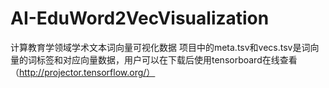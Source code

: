 # AI-EduWord2VecVisualization
计算教育学领域学术文本词向量可视化数据
项目中的meta.tsv和vecs.tsv是词向量的词标签和对应向量数据，用户可以在下载后使用tensorboard在线查看（http://projector.tensorflow.org/）
